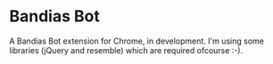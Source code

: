 Bandias Bot
===========
A Bandias Bot extension for Chrome, in development. I'm using some libraries (jQuery and resemble) which are required ofcourse :-).


